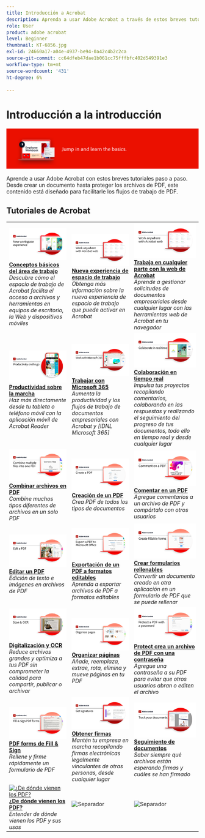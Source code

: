 ```yaml
---
title: Introducción a Acrobat
description: Aprenda a usar Adobe Acrobat a través de estos breves tutoriales paso a paso (1-2 min)
role: User
product: adobe acrobat
level: Beginner
thumbnail: KT-6856.jpg
exl-id: 24660a17-a04e-4937-be94-0a42c4b2c2ca
source-git-commit: cc64dfeb47dae1b061cc75fffbfc402d549391e3
workflow-type: tm+mt
source-wordcount: '431'
ht-degree: 6%

---
```


# Introducción a la introducción

![Imagen de introducción a Acrobat](../assets/Hero-GettingStarted.png)

Aprende a usar Adobe Acrobat con estos breves tutoriales paso a paso. Desde crear un documento hasta proteger los archivos de PDF, este contenido está diseñado para facilitarle los flujos de trabajo de PDF.

## Tutoriales de Acrobat

<table style="table-layout:fixed">
<tr>
  <td>
    <a href="get-to-know-the-acrobat-dc-interface.md">
      <img alt="Conceptos básicos del área de trabajo" src="../assets/NewWorkspace.png" />
    </a>
    <div>
    <a href="get-to-know-the-acrobat-dc-interface.md"><strong>Conceptos básicos del área de trabajo</strong></a>
    </div>
    <em>Descubre cómo el espacio de trabajo de Acrobat facilita el acceso a archivos y herramientas en equipos de escritorio, la Web y dispositivos móviles</em>
    <br>
  </td>
  <td>
    <a href="new-workspace.md">
      <img alt="Nueva experiencia de espacio de trabajo" src="../assets/Acrobatweb_1280.png" />
    </a>
    <div>
    <a href="new-workspace.md"><strong>Nueva experiencia de espacio de trabajo</strong></a>
    </div>
    <em>Obtenga más información sobre la nueva experiencia de espacio de trabajo que puede activar en Acrobat</em>
    <br>
  </td>
  <td>
    <a href="acrobatweb.md">
      <img alt="Trabaja en cualquier parte con la web de Acrobat" src="../assets/Acrobatweb_1280.png" />
    </a>
    <div>
    <a href="acrobatweb.md"><strong>Trabaja en cualquier parte con la web de Acrobat</strong></a>
    </div>
    <em>Aprende a gestionar solicitudes de documentos empresariales desde cualquier lugar con las herramientas web de Acrobat en tu navegador</em>
    <br>
  </td>
</tr>
<tr>
   <td>
    <a href="productivity.md">
      <img alt="Productividad sobre la marcha" src="../assets/Productivity_1280.png" />
    </a>
    <div>
     <a href="productivity.md"><strong>Productividad sobre la marcha</strong></a>
    </div>
    <em>Haz más directamente desde tu tableta o teléfono móvil con la aplicación móvil de Acrobat Reader</em>
    <br>
  </td>
  <td>
    <a href="../integrate/integrate-overview.md#microsoft">
      <img alt="Trabajar con Microsoft 365" src="../assets/WorkMicrosoft365_1280.png" />
    </a>
    <div>
     <a href="../integrate/integrate-overview.md#microsoft"><strong>Trabajar con Microsoft 365</strong></a>
    </div>
    <em>Aumenta la productividad y los flujos de trabajo de documentos empresariales con Acrobat y [!DNL Microsoft 365]</em>
    <br>
  </td>
  <td>
    <a href="collaborate.md">
      <img alt="Colaboración en tiempo real" src="../assets/Collaborate_1280.png" />
    </a>
    <div>
     <a href="collaborate.md"><strong>Colaboración en tiempo real</strong></a>
    </div>
    <em>Impulsa tus proyectos recopilando comentarios, colaborando en las respuestas y realizando el seguimiento del progreso de tus documentos, todo ello en tiempo real y desde cualquier lugar</em>
    <br>
  </td>
</tr>
<tr>
  <td>
    <a href="combine-to-pdf.md">
      <img alt="Combine Files a PDF" src="../assets/Combine.jpg" />
    </a>
    <div>
     <a href="combine-to-pdf.md"><strong>Combinar archivos en PDF</strong></a>
    </div>
    <em>Combine muchos tipos diferentes de archivos en un solo PDF</em>
    <br>
  </td>
 <td>
    <a href="create-pdf.md">
      <img alt="Creación de archivos PDF" src="../assets/Create.jpg" />
    </a>
    <div>
    <a href="create-pdf.md"><strong>Creación de un PDF</strong></a>
    </div>
    <em>Crea PDF de todos los tipos de documentos</em>
    <br>
  </td>
 <td>
    <a href="comment-on-pdf-files.md">
      <img alt="Comentar en un PDF" src="../assets/Comment.jpg" />
    </a>
    <div>
    <a href="comment-on-pdf-files.md"><strong>Comentar en un PDF</strong></a>
    </div>
    <em>Agregue comentarios a un archivo de PDF y compártalo con otros usuarios</em>
    <br>
  </td>
</tr>
<tr>
  <td>
    <a href="edit-pdf.md">
      <img alt="Editar un PDF" src="../assets/Edit.jpg" />
    </a>
    <div>
    <a href="edit-pdf.md"><strong>Editar un PDF</strong></a>
    </div>
    <em>Edición de texto e imágenes en archivos de PDF</em>
    <br>
  </td>
  <td>
    <a href="export-pdf.md">
      <img alt="Exportación de un PDF a formatos editables" src="../assets/Export.jpg" />
    </a>
    <div>
    <a href="export-pdf.md"><strong>Exportación de un PDF a formatos editables</strong></a>
    </div>
    <em>Aprenda a exportar archivos de PDF a formatos editables</em>
    <br>
  </td>
  <td>
    <a href="create-fillable-forms.md">
      <img alt="Crear formularios rellenables" src="../assets/Form_1280.png" />
    </a>
    <div>
    <a href="create-fillable-forms.md"><strong>Crear formularios rellenables</strong></a>
    </div>
    <em>Convertir un documento creado en otra aplicación en un formulario de PDF que se puede rellenar</em>
    <br>
  </td>
</tr>
<tr>
 <td>
    <a href="scan-and-ocr.md">
      <img alt="Digitalización y OCR" src="../assets/Scan.jpg" />
    </a>
    <div>
    <a href="scan-and-ocr.md"><strong>Digitalización y OCR</strong></a>
    </div>
    <em>Reduce archivos grandes y optimiza a tus PDF sin comprometer la calidad para compartir, publicar o archivar</em>
    <br>
  </td>
  <td>
    <a href="organize.md">
      <img alt="Organizar páginas" src="../assets/Organize.jpg" />
    </a>
    <div>
    <a href="organize.md"><strong>Organizar páginas</strong></a>
    </div>
    <em>Añade, reemplaza, extrae, rota, elimina y mueve páginas en tu PDF</em>
    <br>
  </td>
  <td>
    <a href="password-protect.md">
      <img alt="Protect crea un archivo de PDF con una contraseña" src="../assets/Protect.jpg" />
    </a>
    <div>
    <a href="password-protect.md"><strong>Protect crea un archivo de PDF con una contraseña</strong></a>
    </div>
    <em>Agregue una contraseña a su PDF para evitar que otros usuarios abran o editen el archivo</em>
    <br>
  </td>
</tr>
<tr>
  <td>
    <a href="fill-and-sign.md">
      <img alt="Rellenar y firmar un formulario de PDF" src="../assets/FillSign_1280.png" />
    </a>
    <div>
    <a href="fill-and-sign.md"><strong>PDF forms de Fill &amp; Sign</strong></a>
    </div>
    <em>Rellene y firme rápidamente un formulario de PDF</em>
    <br>
  </td>
  <td>
    <a href="signatures.md">
      <img alt="Obtener firmas" src="../assets/Signatures_1280.png" />
    </a>
    <div>
    <a href="signatures.md"><strong>Obtener firmas</strong></a>
    </div>
    <em>Mantén tu empresa en marcha recopilando firmas electrónicas legalmente vinculantes de otras personas, desde cualquier lugar</em>
    <br>
  </td>
  <td>
    <a href="track.md">
      <img alt="Seguimiento de documentos" src="../assets/Track_1280.png" />
    </a>
    <div>
    <a href="track.md"><strong>Seguimiento de documentos</strong></a>
    </div>
    <em>Saber siempre qué archivos están esperando firmas y cuáles se han firmado</em>
    <br>
  </td>
</tr>
<tr>
  <td>
    <a href="where-do-pdfs-come-from.md">
      <img alt="¿De dónde vienen los PDF?" src="../assets/WherePDFs.jpg" />
    </a>
    <div>
    <a href="where-do-pdfs-come-from.md"><strong>¿De dónde vienen los PDF?</strong></a>
    </div>
    <em>Entender de dónde vienen los PDF y sus usos</em>
    <br>
  </td>
  </td>
  <td>
   <img alt="Separador" src="../assets/Whitespacer.png" />
    <div>
    <br>
  </td>
  </td>
  <td>
   <img alt="Separador" src="../assets/Whitespacer.png" />
    <div>
    <br>
  </td>
</tr>
</table>
